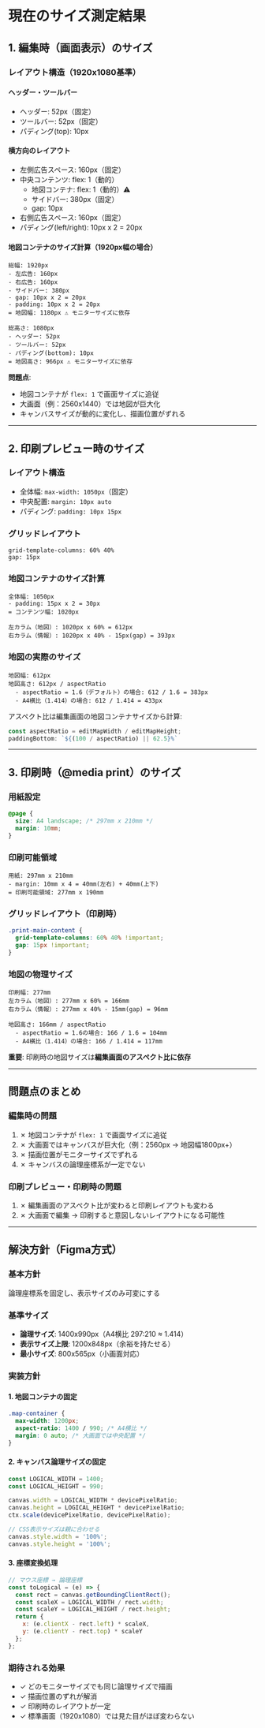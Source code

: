 # 現在のサイズ測定結果

## 1. 編集時（画面表示）のサイズ

### レイアウト構造（1920x1080基準）

#### ヘッダー・ツールバー
- ヘッダー: 52px（固定）
- ツールバー: 52px（固定）
- パディング(top): 10px

#### 横方向のレイアウト
- 左側広告スペース: 160px（固定）
- 中央コンテンツ: flex: 1（動的）
  - 地図コンテナ: flex: 1（動的）⚠️
  - サイドバー: 380px（固定）
  - gap: 10px
- 右側広告スペース: 160px（固定）
- パディング(left/right): 10px x 2 = 20px

#### 地図コンテナのサイズ計算（1920px幅の場合）
```
総幅: 1920px
- 左広告: 160px
- 右広告: 160px
- サイドバー: 380px
- gap: 10px x 2 = 20px
- padding: 10px x 2 = 20px
= 地図幅: 1180px ⚠️ モニターサイズに依存
```

```
総高さ: 1080px
- ヘッダー: 52px
- ツールバー: 52px
- パディング(bottom): 10px
= 地図高さ: 966px ⚠️ モニターサイズに依存
```

**問題点**:
- 地図コンテナが `flex: 1` で画面サイズに追従
- 大画面（例：2560x1440）では地図が巨大化
- キャンバスサイズが動的に変化し、描画位置がずれる

---

## 2. 印刷プレビュー時のサイズ

### レイアウト構造
- 全体幅: `max-width: 1050px`（固定）
- 中央配置: `margin: 10px auto`
- パディング: `padding: 10px 15px`

### グリッドレイアウト
```
grid-template-columns: 60% 40%
gap: 15px
```

### 地図コンテナのサイズ計算
```
全体幅: 1050px
- padding: 15px x 2 = 30px
= コンテンツ幅: 1020px

左カラム（地図）: 1020px x 60% = 612px
右カラム（情報）: 1020px x 40% - 15px(gap) = 393px
```

### 地図の実際のサイズ
```
地図幅: 612px
地図高さ: 612px / aspectRatio
  - aspectRatio = 1.6（デフォルト）の場合: 612 / 1.6 = 383px
  - A4横比（1.414）の場合: 612 / 1.414 = 433px
```

アスペクト比は編集画面の地図コンテナサイズから計算:
```javascript
const aspectRatio = editMapWidth / editMapHeight;
paddingBottom: `${(100 / aspectRatio) || 62.5}%`
```

---

## 3. 印刷時（@media print）のサイズ

### 用紙設定
```css
@page {
  size: A4 landscape; /* 297mm x 210mm */
  margin: 10mm;
}
```

### 印刷可能領域
```
用紙: 297mm x 210mm
- margin: 10mm x 4 = 40mm(左右) + 40mm(上下)
= 印刷可能領域: 277mm x 190mm
```

### グリッドレイアウト（印刷時）
```css
.print-main-content {
  grid-template-columns: 60% 40% !important;
  gap: 15px !important;
}
```

### 地図の物理サイズ
```
印刷幅: 277mm
左カラム（地図）: 277mm x 60% = 166mm
右カラム（情報）: 277mm x 40% - 15mm(gap) = 96mm

地図高さ: 166mm / aspectRatio
  - aspectRatio = 1.6の場合: 166 / 1.6 = 104mm
  - A4横比（1.414）の場合: 166 / 1.414 = 117mm
```

**重要**: 印刷時の地図サイズは**編集画面のアスペクト比に依存**

---

## 問題点のまとめ

### 編集時の問題
1. ✗ 地図コンテナが `flex: 1` で画面サイズに追従
2. ✗ 大画面ではキャンバスが巨大化（例：2560px → 地図幅1800px+）
3. ✗ 描画位置がモニターサイズでずれる
4. ✗ キャンバスの論理座標系が一定でない

### 印刷プレビュー・印刷時の問題
1. ✗ 編集画面のアスペクト比が変わると印刷レイアウトも変わる
2. ✗ 大画面で編集 → 印刷すると意図しないレイアウトになる可能性

---

## 解決方針（Figma方式）

### 基本方針
論理座標系を固定し、表示サイズのみ可変にする

### 基準サイズ
- **論理サイズ**: 1400x990px（A4横比 297:210 ≈ 1.414）
- **表示サイズ上限**: 1200x848px（余裕を持たせる）
- **最小サイズ**: 800x565px（小画面対応）

### 実装方針

#### 1. 地図コンテナの固定
```css
.map-container {
  max-width: 1200px;
  aspect-ratio: 1400 / 990; /* A4横比 */
  margin: 0 auto; /* 大画面では中央配置 */
}
```

#### 2. キャンバス論理サイズの固定
```javascript
const LOGICAL_WIDTH = 1400;
const LOGICAL_HEIGHT = 990;

canvas.width = LOGICAL_WIDTH * devicePixelRatio;
canvas.height = LOGICAL_HEIGHT * devicePixelRatio;
ctx.scale(devicePixelRatio, devicePixelRatio);

// CSS表示サイズは親に合わせる
canvas.style.width = '100%';
canvas.style.height = '100%';
```

#### 3. 座標変換処理
```javascript
// マウス座標 → 論理座標
const toLogical = (e) => {
  const rect = canvas.getBoundingClientRect();
  const scaleX = LOGICAL_WIDTH / rect.width;
  const scaleY = LOGICAL_HEIGHT / rect.height;
  return {
    x: (e.clientX - rect.left) * scaleX,
    y: (e.clientY - rect.top) * scaleY
  };
};
```

### 期待される効果
- ✓ どのモニターサイズでも同じ論理サイズで描画
- ✓ 描画位置のずれが解消
- ✓ 印刷時のレイアウトが一定
- ✓ 標準画面（1920x1080）では見た目がほぼ変わらない
